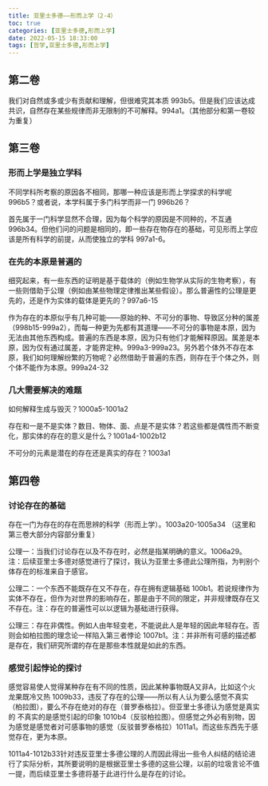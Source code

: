 ```yaml
---
title: 亚里士多德——形而上学（2-4）
toc: true
categories: [亚里士多德,形而上学]
date: 2022-05-15 18:33:00
tags: [哲学,亚里士多德,形而上学]
---
```


## 第二卷

我们对自然或多或少有贡献和理解，但很难究其本质 993b5。但是我们应该达成共识，自然存在某些规律而非无限制的不可解释。994a1。（其他部分和第一卷较为重复）

## 第三卷

### 形而上学是独立学科

不同学科所考察的原因各不相同，那哪一种应该是形而上学探求的科学呢996b5？或者说，本学科属于多门科学而非一门 996b26？

首先属于一门科学显然不合理，因为每个科学的原因是不同种的，不互通996b34。但他们问的问题是相同的，即一些存在物存在的基础，可见形而上学应该是所有科学的前提，从而使独立的学科 997a1-6。

### 在先的本原是普遍的

细究起来，有一些东西的证明是基于载体的（例如生物学从实际的生物考察），有一些则借助于公理（例如由某些物理定律推出某些假设）。那么普遍性的公理是更先的，还是作为实体的载体是更先的？997a6-15

作为存在的本原似乎有几种可能——原始的种、不可分的事物、导致区分种的属差（998b15-999a2），而每一种更为先都有其道理——不可分的事物是本原，因为无法由其他东西构成。普遍的东西是本原，因为只有他们才能解释原因。属差是本原，因为仅有通过属差，才能界定种。999a3-999a23。另外若个体外不存在本原，我们如何理解纷繁的万物呢？必然借助于普遍的东西，则存在于个体之外，则个体不能作为本原。999a24-32

### 几大需要解决的难题

如何解释生成与毁灭？1000a5-1001a2

存在和一是不是实体？数目、物体、面、点是不是实体？若这些都是偶性而不断变化，那实体的存在的意义是什么？1001a4-1002b12

不可分的元素是潜在的存在还是真实的存在？1003a1

## 第四卷

### 讨论存在的基础

存在一门为存在的存在而思辨的科学（形而上学）。1003a20-1005a34 （这里和第三卷大部分内容部分重复）

公理一：当我们讨论存在以及不存在时，必然是指某明确的意义。1006a29。注：后续亚里士多德对感觉进行了探讨，我认为亚里士多德此公理所指，为判别个体存在的标准来自于感官。

公理二：一个东西不能既存在又不存在，存在拥有逻辑基础 100b1。若说规律作为实体不存在，但作为对世界的影响存在，那是由于不同的限定，并非规律既存在又不存在。注：存在的普遍性可以以逻辑为基础进行获得。

公理三：存在非偶性。例如人由年轻变老，不能说此人是年轻的因此年轻存在。否则会如柏拉图的理念论一样陷入第三者悖论 1007b1。注：并非所有可感的描述都是存在，我们研究所谓的存在是那些本性就是如此的东西。

### 感觉引起悖论的探讨

感觉容易使人觉得某种存在有不同的性质，因此某种事物既A又非A，比如这个火龙果既冷又热 1009b33，违反了存在的公理——所以有人认为要么感觉不真实（柏拉图），要么不存在绝对的存在（普罗泰格拉）。但亚里士多德认为感觉是真实的 不真实的是感觉引起的印象 1010b4（反驳柏拉图）。但感觉之外必有别物，因为感觉是感觉者对可感事物的感觉（反驳普罗泰格拉）1011a1。而这些东西先于感觉存在，更为本原。

1011a4-1012b33针对违反亚里士多德公理的人而因此得出一些令人纠结的结论进行了实际分析，其所要说明的是根据亚里士多德的这些公理，以前的垃圾言论不值一提，而后续亚里士多德将基于此进行什么是存在的讨论。